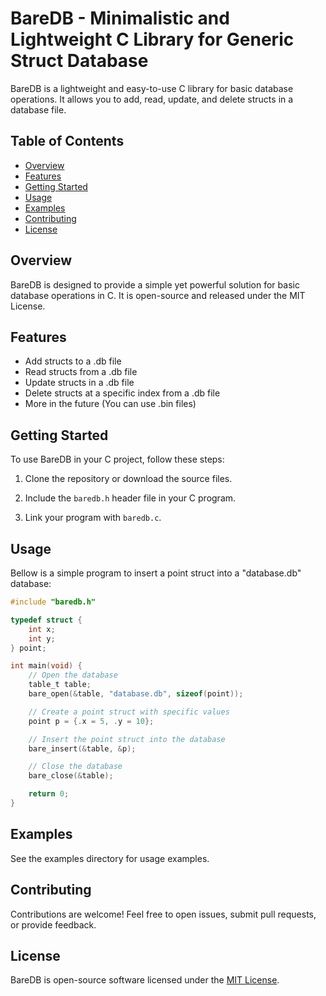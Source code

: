 # BareDB - Minimalistic and Lightweight C Library for Generic Struct Database

BareDB is a lightweight and easy-to-use C library for basic database operations. It allows you to add, read, update, and delete structs in a database file.

## Table of Contents

- [Overview](#overview)
- [Features](#features)
- [Getting Started](#getting-started)
- [Usage](#usage)
- [Examples](#examples)
- [Contributing](#contributing)
- [License](#license)

## Overview

BareDB is designed to provide a simple yet powerful solution for basic database operations in C. It is open-source and released under the MIT License.

## Features

- Add structs to a .db file
- Read structs from a .db file
- Update structs in a .db file
- Delete structs at a specific index from a .db file
- More in the future
(You can use .bin files)

## Getting Started

To use BareDB in your C project, follow these steps:

1. Clone the repository or download the source files.

2. Include the `baredb.h` header file in your C program.

3. Link your program with `baredb.c`.

## Usage

Bellow is a simple program to insert a point struct into a "database.db" database:

```c
#include "baredb.h"

typedef struct {
    int x;
    int y;
} point;

int main(void) {
    // Open the database
    table_t table;
    bare_open(&table, "database.db", sizeof(point));

    // Create a point struct with specific values
    point p = {.x = 5, .y = 10};

    // Insert the point struct into the database
    bare_insert(&table, &p);

    // Close the database
    bare_close(&table);

    return 0;
}
```

## Examples

See the examples directory for usage examples.

## Contributing

Contributions are welcome! Feel free to open issues, submit pull requests, or provide feedback.

## License

BareDB is open-source software licensed under the [MIT License](LICENSE).